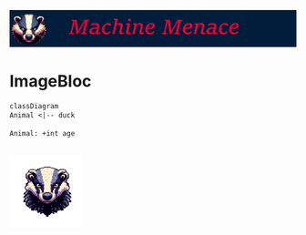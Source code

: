 ![banner](https://github.com/williamjseim/williamjseim/blob/main/Documentation/MarkdownBanner.png)
# ImageBloc

```mermaid
classDiagram
Animal <|-- duck

Animal: +int age


```


![Watermark](https://github.com/williamjseim/williamjseim/blob/main/Documentation/MarkDownWatermark.png)